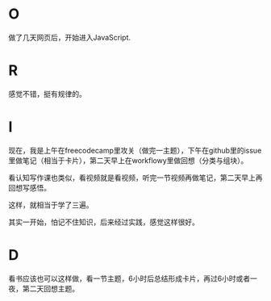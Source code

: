 # O
做了几天网页后，开始进入JavaScript.

# R
感觉不错，挺有规律的。

# I
现在，我是上午在freecodecamp里攻关（做完一主题），下午在github里的issue里做笔记（相当于卡片），第二天早上在workflowy里做回想（分类与组块）。

看认知写作课也类似，看视频就是看视频，听完一节视频再做笔记，第二天早上再回想写感悟。


这样，就相当于学了三遍。

其实一开始，怕记不住知识，后来经过实践，感觉这样很好。

# D
看书应该也可以这样做，看一节主题，6小时后总结形成卡片，再过6小时或者一夜，第二天回想主题。
